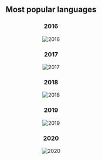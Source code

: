 <h2 align="center">
  Most popular languages
</h2>

<h3 align="center">
  2016
</h2>

<p align="center">
<img src="https://user-images.githubusercontent.com/39559256/72082965-b9042400-3309-11ea-83e3-edf93173a97c.png" alt="2016">
</p>

<h3 align="center">
  2017
</h2>

<p align="center">
<img src="https://user-images.githubusercontent.com/39559256/67617729-d8051680-f7ee-11e9-9f4d-7d638972eab8.PNG" alt="2017">
</p>

<h3 align="center">
  2018
</h2>

<p align="center">
<img src="https://user-images.githubusercontent.com/39559256/72083017-cde0b780-3309-11ea-8131-8e79a79bce2f.png" alt="2018">
</p>

<h3 align="center">
  2019
</h2>

<p align="center">
<img src="https://user-images.githubusercontent.com/39559256/72083336-4cd5f000-330a-11ea-98ee-31e102a0485b.png" alt="2019">
</p>

<h3 align="center">
  2020
</h2>

<p align="center">
<img src="https://user-images.githubusercontent.com/39559256/93244928-26b6f880-f793-11ea-86b4-f149a5407494.PNG" alt="2020">
</p>
